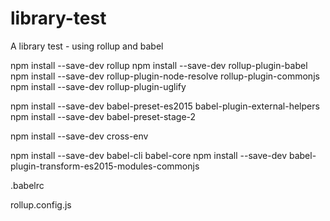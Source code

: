 # library-test
A library test - using rollup and babel


npm install --save-dev rollup
npm install --save-dev rollup-plugin-babel
npm install --save-dev rollup-plugin-node-resolve rollup-plugin-commonjs
npm install --save-dev rollup-plugin-uglify

npm install --save-dev babel-preset-es2015 babel-plugin-external-helpers
npm install --save-dev babel-preset-stage-2

npm install --save-dev cross-env

npm install --save-dev babel-cli babel-core
npm install --save-dev babel-plugin-transform-es2015-modules-commonjs

.babelrc

rollup.config.js